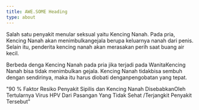```yaml
---
title: AWE.SOME Heading
type: about
---
```


Salah satu penyakit menular seksual yaitu Kencing Nanah. Pada pria, Kencing Nanah akan menimbulkangejala berupa keluarnya nanah dari penis. Selain itu, penderita kencing nanah akan merasakan perih saat buang air kecil.

Berbeda denga Kencing Nanah pada pria jika terjadi pada WanitaKencing Nanah bisa tidak menimbulkan gejala. Kencing Nanah tidakbisa sembuh dengan sendirinya, maka itu harus diobati denganpengobatan yang tepat.

"90 % Faktor Resiko Penyakit Sipilis dan Kencing Nanah DisebabkanOleh Tertularnya Virus HPV Dari Pasangan Yang Tidak Sehat /Terjangkit Penyakit Tersebut"
